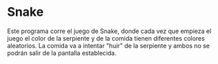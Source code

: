 # Snake
Este programa corre el juego de Snake, donde cada vez que empieza el juego el color de la serpiente y de la comida tienen diferentes colores aleatorios. La comida va a intentar "huir" de la serpiente y ambos no se podrán salir de la pantalla establecida. 
